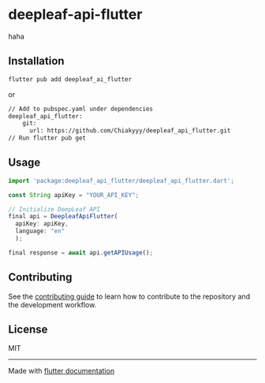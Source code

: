 # deepleaf-api-flutter

haha

## Installation

```sh
flutter pub add deepleaf_ai_flutter
```
or

```sh
// Add to pubspec.yaml under dependencies
deepleaf_api_flutter:
    git:
      url: https://github.com/Chiakyyy/deepleaf_api_flutter.git
// Run flutter pub get
```
## Usage


```js
import 'package:deepleaf_api_flutter/deepleaf_api_flutter.dart';

const String apiKey = "YOUR_API_KEY";

// Initialize DeepLeaf API
final api = DeepleafApiFlutter(
  apiKey: apiKey,
  language: "en"
  );

final response = await api.getAPIUsage();
```


## Contributing

See the [contributing guide](CONTRIBUTING.md) to learn how to contribute to the repository and the development workflow.

## License

MIT

---

Made with [flutter documentation](https://docs.flutter.dev/packages-and-plugins/developing-packages)
